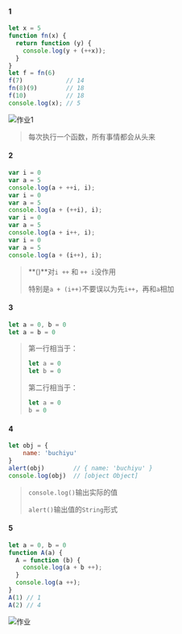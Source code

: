 #### 1

```js
let x = 5
function fn(x) {
  return function (y) {
    console.log(y + (++x));
  }
}
let f = fn(6)
f(7)            // 14
fn(8)(9)        // 18
f(10)           // 18
console.log(x); // 5
```

![作业1](https://cdn.jsdelivr.net/gh/zangguojun/PicGo/20210531182048.png)

> 每次执行一个函数，所有事情都会从头来





#### 2

```js
var i = 0
var a = 5
console.log(a + ++i, i);
var i = 0
var a = 5
console.log(a + (++i), i);
var i = 0
var a = 5
console.log(a + i++, i);
var i = 0
var a = 5
console.log(a + (i++), i);
```

> **()**对`i ++` 和 `++ i`没作用
>
> 特别是`a + (i++)`不要误以为先`i++`，再和`a`相加



#### 3

```js
let a = 0, b = 0
let a = b = 0
```

> 第一行相当于：
>
> ```js
> let a = 0
> let b = 0
> ```
>
> 第二行相当于：
>
> ```js
> let a = 0
> b = 0
> ```



#### 4

```js
let obj = {
    name: 'buchiyu'
}
alert(obj)        // { name: 'buchiyu' }
console.log(obj)  // [object Object]
```

> `console.log()`输出实际的值
>
> `alert()`输出值的`String`形式



#### 5

```js
let a = 0, b = 0
function A(a) {
  A = function (b) {
    console.log(a + b ++);
  }
  console.log(a ++);
}
A(1) // 1
A(2) // 4
```

![作业](https://cdn.jsdelivr.net/gh/zangguojun/PicGo/20210531191317.png)